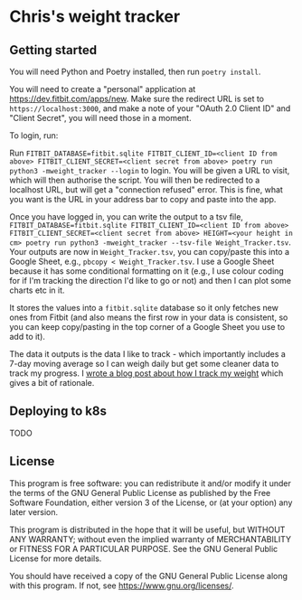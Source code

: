 Chris's weight tracker
======================

Getting started
---------------

You will need Python and Poetry installed, then run `poetry install`.

You will need to create a "personal" application at https://dev.fitbit.com/apps/new. Make sure
the redirect URL is set to `https://localhost:3000`, and make a note of your "OAuth 2.0 Client ID"
and "Client Secret", you will need those in a moment.

To login, run:

Run `FITBIT_DATABASE=fitbit.sqlite FITBIT_CLIENT_ID=<client ID from above> FITBIT_CLIENT_SECRET=<client secret from above> poetry run python3 -mweight_tracker --login` to login.
You will be given a URL to visit, which will then authorise the script. You will then be redirected to a localhost URL,
but will get a "connection refused" error. This is fine, what you want is the URL in your address bar to copy and paste
into the app.

Once you have logged in, you can write the output to a tsv file, `FITBIT_DATABASE=fitbit.sqlite FITBIT_CLIENT_ID=<client ID from above> FITBIT_CLIENT_SECRET=<client secret from above> HEIGHT=<your height in cm> poetry run python3 -mweight_tracker --tsv-file Weight_Tracker.tsv`.
Your outputs are now in `Weight_Tracker.tsv`, you can copy/paste this into a Google Sheet, e.g., `pbcopy < Weight_Tracker.tsv`.
I use a Google Sheet because it has some conditional formatting on it (e.g., I use colour coding for if I'm
tracking the direction I'd like to go or not) and then I can plot some charts etc in it.

It stores the values into a `fitbit.sqlite` database so it only fetches new ones from Fitbit (and also means the first
row in your data is consistent, so you can keep copy/pasting in the top corner of a Google Sheet you use to add to it).

The data it outputs is the data I like to track - which importantly includes a 7-day moving average so I can
weigh daily but get some cleaner data to track my progress. I [wrote a blog post about how I track my weight](https://cnorthwood.medium.com/tracking-losing-weight-78eadc616507)
which gives a bit of rationale.

Deploying to k8s
----------------

TODO

License
-------

This program is free software: you can redistribute it and/or modify it under the terms of the GNU General Public
License as published by the Free Software Foundation, either version 3 of the License, or (at your option) any later
version.

This program is distributed in the hope that it will be useful, but WITHOUT ANY WARRANTY; without even the implied
warranty of MERCHANTABILITY or FITNESS FOR A PARTICULAR PURPOSE. See the GNU General Public License for more details.

You should have received a copy of the GNU General Public License along with this program. If not,
see <https://www.gnu.org/licenses/>. 
